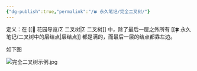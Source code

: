 ```yaml
---
{"dg-publish":true,"permalink":"/🍀 永久笔记/完全二叉树/"}
---
```



定义：在 [[🌱 花园导览/Σ 二叉树\|Σ 二叉树]] 中，除了最后一层之外所有 [[🍀 永久笔记/二叉树中的层结点\|层结点]] 都是满的，而最后一层的结点都靠左边。

如下图

![完全二叉树示例.jpg](/img/user/Resources/Images/%E5%AE%8C%E5%85%A8%E4%BA%8C%E5%8F%89%E6%A0%91%E7%A4%BA%E4%BE%8B.jpg)